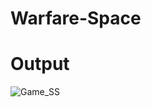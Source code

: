 # Warfare-Space

# Output
![Game_SS](https://github.com/user-attachments/assets/d3e16881-2066-401e-a085-ecb1c93f829d)
